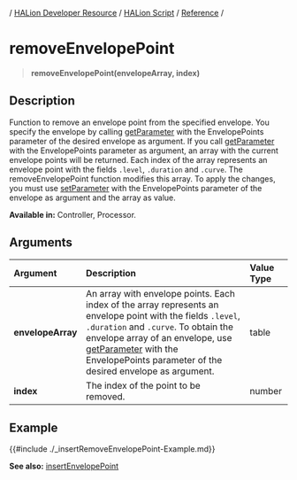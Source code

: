 / [HALion Developer Resource](../../HALion-Developer-Resource.md) / [HALion Script](./HALion-Script.md) / [Reference](./Reference.md) /

# removeEnvelopePoint

>**removeEnvelopePoint(envelopeArray, index)**

## Description

Function to remove an envelope point from the specified envelope. You specify the envelope by calling [getParameter](./getParameter.md) with the EnvelopePoints parameter of the desired envelope as argument. If you call [getParameter](./getParameter.md) with the EnvelopePoints parameter as argument, an array with the current envelope points will be returned. Each index of the array represents an envelope point with the fields ``.level``, ``.duration`` and ``.curve``. The removeEnvelopePoint function modifies this array. To apply the changes, you must use [setParameter](./setParameter.md) with the EnvelopePoints parameter of the envelope as argument and the array as value.

**Available in:** Controller, Processor.

## Arguments

|Argument|Description|Value Type|
|:-|:-|:-|
|**envelopeArray**|An array with envelope points. Each index of the array represents an envelope point with the fields ``.level``, ``.duration`` and ``.curve``. To obtain the envelope array of an envelope, use [getParameter](./getParameter.md) with the EnvelopePoints parameter of the desired envelope as argument.|table|
|**index**|The index of the point to be removed.|number|

## Example

{{#include ./_insertRemoveEnvelopePoint-Example.md}}

**See also:** [insertEnvelopePoint](./insertEnvelopePoint.md)